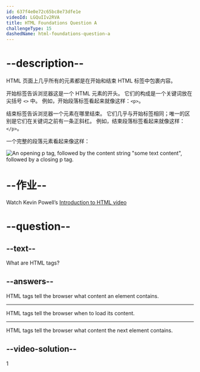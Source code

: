 ```yaml
---
id: 637f4e0e72c65bc8e73dfe1e
videoId: LGQuIIv2RVA
title: HTML Foundations Question A
challengeType: 15
dashedName: html-foundations-question-a
---
```


# --description--

HTML 页面上几乎所有的元素都是在开始和结束 HTML 标签中包裹内容。

开始标签告诉浏览器这是一个 HTML 元素的开头。 它们的构成是一个关键词放在尖括号 `<>` 中。 例如，开始段落标签看起来就像这样：`<p>`。

结束标签告诉浏览器一个元素在哪里结束。 它们几乎与开始标签相同；唯一的区别是它们在关键词之前有一条正斜杠。 例如，结束段落标签看起来就像这样：`</p>`。

一个完整的段落元素看起来像这样：

<img src="https://cdn.freecodecamp.org/curriculum/odin-project/html-foundations/html-foundations-01.png" alt='An opening p tag, followed by the content string "some text content", followed by a closing p tag.' />

# --作业--

Watch Kevin Powell’s <a href="https://www.youtube.com/watch?v=LGQuIIv2RVA&list=PL4-IK0AVhVjM0xE0K2uZRvsM7LkIhsPT-" target="_blank">Introduction to HTML video</a>

# --question--

## --text--

What are HTML tags?

## --answers--

HTML tags tell the browser what content an element contains.

---

HTML tags tell the browser when to load its content.

---

HTML tags tell the browser what content the next element contains.


## --video-solution--

1
